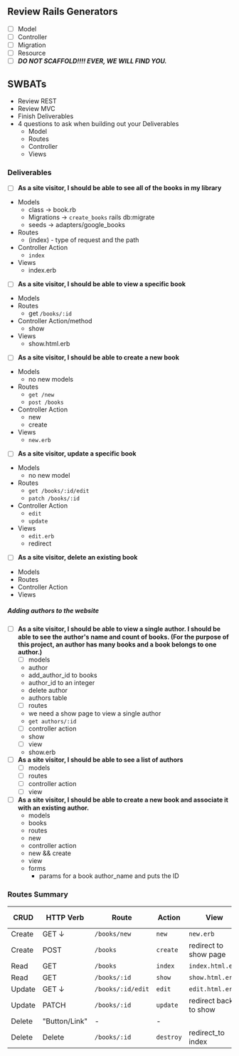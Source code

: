 ## Review Rails Generators
- [ ] Model
- [ ] Controller
- [ ] Migration
- [ ] Resource
- [ ] ***DO NOT SCAFFOLD!!!! EVER, WE WILL FIND YOU.***

## SWBATs
- Review REST
- Review MVC
- Finish Deliverables
- 4 questions to ask when building out your Deliverables
  - Model
  - Routes
  - Controller
  - Views


### Deliverables
 - [ ] **As a site visitor, I should be able to see all of the books in my library**
  - Models
    - class -> book.rb
    - Migrations -> `create_books` rails db:migrate
    - seeds -> adapters/google_books
  - Routes
    - (index) - type of request and the path
  - Controller Action
    - `index`
  - Views
    - index.erb
 - [ ] **As a site visitor, I should be able to view a specific book**
  - Models
  - Routes
    - get `/books/:id`
  - Controller Action/method
    - show
  - Views
    - show.html.erb
 - [ ] **As a site visitor, I should be able to create a new book**
  - Models
    - no new models
  - Routes
    - `get /new`
    - `post /books`
  - Controller Action
    - new
    - create
  - Views
    - `new.erb`
 - [ ] **As a site visitor, update a specific book**
  - Models
    - no new model
  - Routes
    - `get /books/:id/edit`
    - `patch /books/:id`
  - Controller Action
    - `edit`
    - `update`
  - Views
    - `edit.erb`
    - redirect
 - [ ] **As a site visitor, delete an existing book**
  - Models
  - Routes
  - Controller Action
  - Views


##### Adding authors to the website
- [ ] **As a site visitor, I should be able to view a single author.  I should be able to see the author's name and count of books. (For the purpose of this project, an author has many books and a book belongs to one author.)**
   - [ ] models
    - author
    - add_author_id to books
    - author_id to an integer
    - delete author
    - authors table
   - [ ] routes
    - we need a show page to view a single author
    - `get authors/:id`
   - [ ] controller action
    - show
   - [ ] view
    - show.erb
- [ ] **As a site visitor, I should be able to see a list of authors**
   - [ ] models
   - [ ] routes
   - [ ] controller action
   - [ ] view
- [ ] **As a site visitor, I should be able to create a new book and associate it with an existing author.**
   - models
    - books
   - routes
    - new
   - controller action
    - new && create
   - view
    - forms
      - params for a book author_name and puts the ID

### Routes Summary
| CRUD | HTTP Verb  | Route  | Action  |  View | Used For |
|---|---|---|---|---|---|
| Create | GET &darr; | `/books/new`  | `new` |`new.erb`  |  |
| Create | POST | `/books`  |  `create` |redirect to show page| |
| Read |GET | `/books`  | `index`  | `index.html.erb`| |
| Read |GET | `/books/:id`| `show`| `show.html.erb` | |
| Update | GET &darr; | `/books/:id/edit`  | `edit`| `edit.html.erb` | |
| Update  | PATCH | `/books/:id`  | `update` | redirect back to show| |
| Delete  | "Button/Link" |  - |  - | |  |
| Delete | Delete |  `/books/:id` |  `destroy`| redirect_to index||
